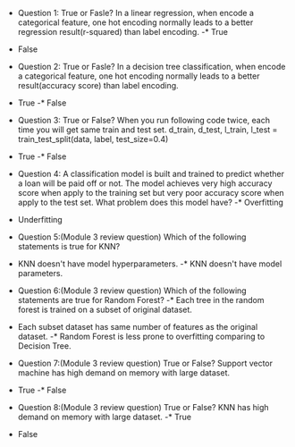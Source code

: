 - Question 1: True or Fasle? In a linear regression, when encode a categorical feature, one hot encoding normally leads to a better regression result(r-squared) than label encoding.
-* True
- False

- Question 2: True or Fasle? In a decision tree classification, when encode a categorical feature, one hot encoding normally leads to a better result(accuracy score) than label encoding.
- True
-* False

- Question 3: True or False? When you run following code twice, each time you will get same train and test set.
d_train, d_test, l_train, l_test = train_test_split(data, label, test_size=0.4)

- True
-* False

- Question 4: A classification model is built and trained to predict whether a loan will be paid off or not. The model achieves very high accuracy score when apply to the training set but very poor accuracy score when apply to the test set. What problem does this model have?
-* Overfitting
- Underfitting

- Question 5:(Module 3 review question) Which of the following statements is true for KNN?
- KNN doesn't have model hyperparameters.
-* KNN doesn't have model parameters.

- Question 6:(Module 3 review question) Which of the following statements are true for Random Forest?
-* Each tree in the random forest is trained on a subset of original dataset.
- Each subset dataset has same number of features as the original dataset.
-* Random Forest is less prone to overfitting comparing to Decision Tree.

- Question 7:(Module 3 review question) True or False? Support vector machine has high demand on memory with large dataset.
- True
-* False

- Question 8:(Module 3 review question) True or False? KNN has high demand on memory with large dataset.
-* True
- False
